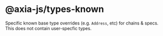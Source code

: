 # @axia-js/types-known

Specific known base type overrides (e.g. `Address`, etc) for chains & specs. This does not contain user-specfic types.
